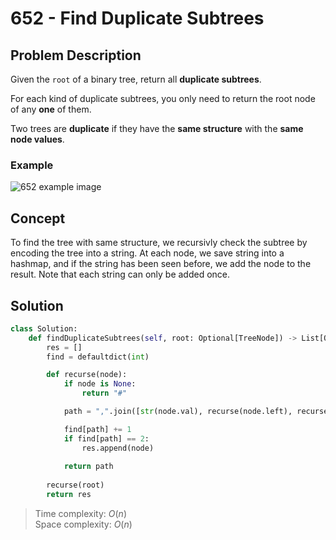 # 652 - Find Duplicate Subtrees

## Problem Description

Given the `root` of a binary tree, return all **duplicate subtrees**.

For each kind of duplicate subtrees, you only need to return the root node of any **one** of them.

Two trees are **duplicate** if they have the **same structure** with the **same node values**.

### Example

![652 example image](https://assets.leetcode.com/uploads/2020/08/16/e1.jpg)

## Concept

To find the tree with same structure, we recursivly check the subtree by encoding the tree into a string. At each node, we save string into a hashmap, and if the string has been seen before, we add the node to the result. Note that each string can only be added once.

## Solution

```python
class Solution:
    def findDuplicateSubtrees(self, root: Optional[TreeNode]) -> List[Optional[TreeNode]]:
        res = []
        find = defaultdict(int)

        def recurse(node):
            if node is None:
                return "#"

            path = ",".join([str(node.val), recurse(node.left), recurse(node.right)])

            find[path] += 1
            if find[path] == 2:
                res.append(node)
                
            return path
        
        recurse(root)
        return res
```

> Time complexity: $O(n)$ \
> Space complexity: $O(n)$
